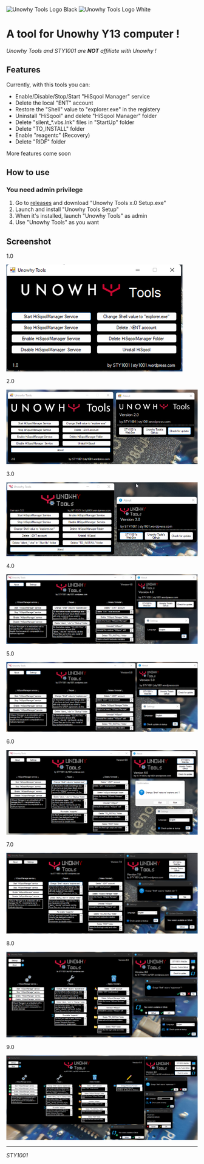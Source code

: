 ![Unowhy Tools Logo Black](https://raw.githubusercontent.com/STY1001/Unowhy-Tools/master/README/UTLogoBlack.png#gh-light-mode-only)
![Unowhy Tools Logo White](https://raw.githubusercontent.com/STY1001/Unowhy-Tools/master/README/UTLogoWhite.png#gh-dark-mode-only)
# A tool for Unowhy Y13 computer !

*Unowhy Tools and STY1001 are __NOT__ affiliate with Unowhy !*

## Features
Currently, with this tools you can:
- Enable/Disable/Stop/Start "HiSqool Manager" service
- Delete the local "ENT" account
- Restore the "Shell" value to "explorer.exe" in the registery
- Uninstall "HiSqool" and delete "HiSqool Manager" folder
- Delete "silent_*.vbs.lnk" files in "StartUp" folder
- Delete "TO_INSTALL" folder
- Enable "reagentc" (Recovery)
- Delete "RIDF" folder

More features come soon

## How to use
### You need admin privilege
1. Go to [releases](https://github.com/STY1001/Unowhy-Tools/releases/latest) and download "Unowhy Tools x.0 Setup.exe"
2. Launch and install "Unowhy Tools Setup"
3. When it's installed, launch "Unowhy Tools" as admin
4. Use "Unowhy Tools" as you want

## Screenshot
1.0

![UT Screen](/README/UT1.0.png)

2.0

![UT Screen](/README/UT2.0.png)

3.0

![UT Screen](/README/UT3.0.png)

4.0

![UT Screen](/README/UT4.0.png)

5.0

![UT Screen](/README/UT5.0.png)

6.0

![UT Screen](/README/UT6.0.png)

7.0

![UT Screen](/README/UT7.0.png)

8.0

![UT Screen](/README/UT8.0.png)

9.0

![UT Screen](/README/UT9.0.png)

***

*STY1001*
